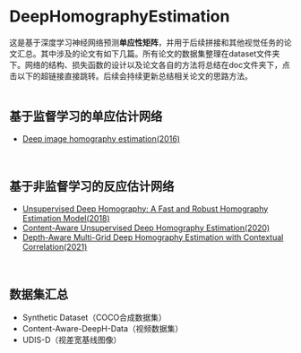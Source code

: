 # DeepHomographyEstimation
这是基于深度学习神经网络预测**单应性矩阵**，并用于后续拼接和其他视觉任务的论文汇总。其中涉及的论文有如下几篇。所有论文的数据集整理在dataset文件夹下。网络的结构、损失函数的设计以及论文各自的方法将总结在doc文件夹下，点击以下的超链接直接跳转。后续会持续更新总结相关论文的思路方法。<br/><br/>

## 基于监督学习的单应估计网络
- [Deep image homography estimation(2016)](https://github.com/Leeing98/DeepHomographyEstimation/blob/main/doc/DeepHomographyEstimation.md)

 
<br/>

## 基于非监督学习的反应估计网络
- [Unsupervised Deep Homography: A Fast and Robust Homography Estimation Model(2018)](https://github.com/Leeing98/DeepHomographyEstimation/blob/main/doc/Unsupervised_deephomo.md)
- [Content-Aware Unsupervised Deep Homography Estimation(2020)](https://github.com/Leeing98/DeepHomographyEstimation/blob/main/doc/Content-aware.md)
- [Depth-Aware Multi-Grid Deep Homography Estimation with Contextual Correlation(2021)](https://github.com/Leeing98/DeepHomographyEstimation/blob/main/doc/Depth-aware.md)

<br/>

## 数据集汇总
- Synthetic Dataset（COCO合成数据集）
- Content-Aware-DeepH-Data（视频数据集）
- UDIS-D（视差宽基线图像）
